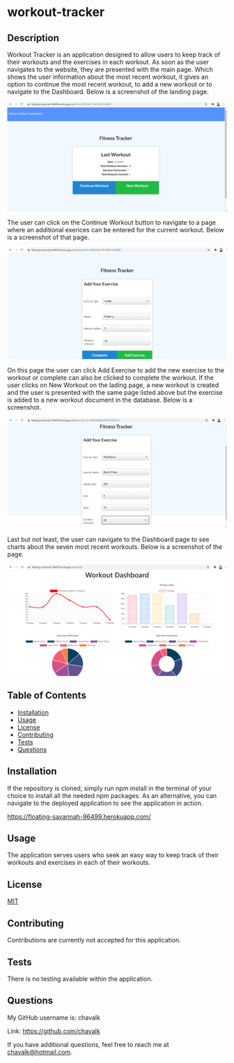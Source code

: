 # workout-tracker

## Description

Workout Tracker is an application designed to allow users to keep track of their workouts and the exercises in each workout. As soon as the user navigates to the website, they are presented with the main page. Which shows the user information about the most recent workout, it gives an option to continue the most  recent workout, to add a new workout or to navigate to the Dashboard. Below is a screenshot of the landing page.

![workout-tracker](./public/assets/images/landing.png)

The user can click on the Continue Workout button to navigate to a page where an additional exerices can be entered for the current workout. Below is a screenshot of that page.

![workout-tracker](./public/assets/images/continue-workout.png)

On this page the user can click Add Exercise to add the new exercise to the workout or complete can also be clicked to complete the workout. If the user clicks on New Workout on the lading page, a new workout is created and the user is presented with the same page listed above but the exercise is added to a new workout document in the database. Below is a screenshot.

![workout-tracker](./public/assets/images/new-workout.png)

Last but not least, the user can navigate to the Dashboard page to see charts about the seven most recent workouts. Below is a screenshot of the page.

![workout-tracker](./public/assets/images/dashboard.png)

## Table of Contents

* [Installation](#installation)
* [Usage](#usage)
* [License](#license)
* [Contributing](#contributing)
* [Tests](#tests)
* [Questions](#questions)

## Installation

If the repository is cloned, simply run npm install in the terminal of your choice to install all the needed npm packages. As an alternative, you can navigate to the deployed application to see the application in action.

https://floating-savannah-96499.herokuapp.com/

## Usage

The application serves users who seek an easy way to keep track of their workouts and exercises in each of their workouts.

## License

[MIT](https://choosealicense.com/licenses/mit/)

## Contributing

Contributions are currently not accepted for this application.

## Tests

There is no testing available within the application.

## Questions

My GitHub username is: chavalk

Link: https://github.com/chavalk

If you have additional questions, feel free to reach me at chavalk@hotmail.com.